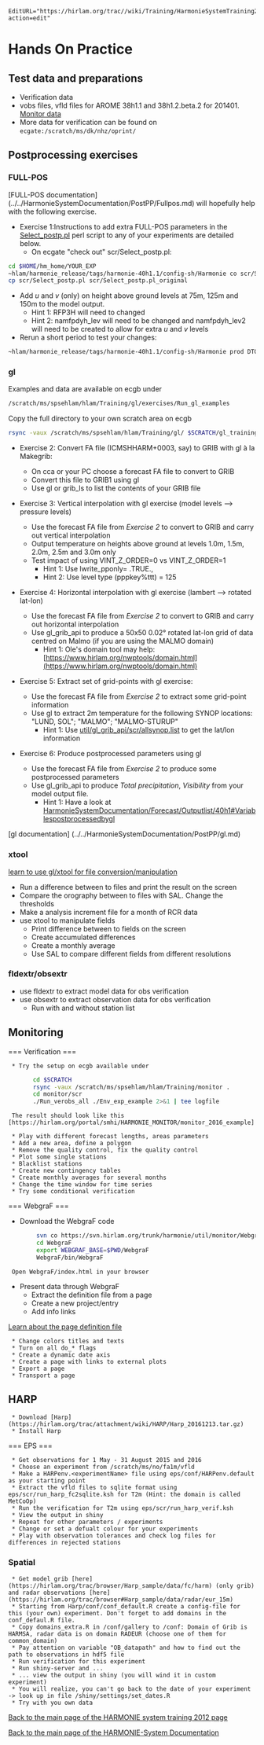 ```@meta
EditURL="https://hirlam.org/trac//wiki/Training/HarmonieSystemTraining2016/Exercises?action=edit"
```


# Hands On Practice

## Test data and preparations
* Verification data
 * vobs files, vfld files for AROME 38h1.1 and 38h1.2.beta.2 for 201401. [Monitor data](https://hirlam.org/portal/download/system_training/monitor_test_data.tar.gz)
 * More data for verification can be found on ` ecgate:/scratch/ms/dk/nhz/oprint/ `

## Postprocessing exercises


### FULL-POS

[FULL-POS documentation] (../../HarmonieSystemDocumentation/PostPP/Fullpos.md) will hopefully help with the following exercise.
 * Exercise 1:Instructions to add extra FULL-POS parameters in the [Select_postp.pl](https://hirlam.org/trac/browser/tags/harmonie-40h1.1/scr/Select_postp.pl) perl script to any of your experiments are detailed below.
   * On ecgate "check out" scr/Select_postp.pl:
```bash
cd $HOME/hm_home/YOUR_EXP
~hlam/harmonie_release/tags/harmonie-40h1.1/config-sh/Harmonie co scr/Select_postp.pl
cp scr/Select_postp.pl scr/Select_postp.pl_original
```
   * Add *u* and *v* (only) on height above ground levels at 75m, 125m and 150m to the model output.
     * Hint 1: RFP3H will need to changed
     * Hint 2: namfpdyh_lev will need to be changed and namfpdyh_lev2 will need to be created to allow for extra *u* and *v* levels
   * Rerun a short period to test your changes:
```bash
~hlam/harmonie_release/tags/harmonie-40h1.1/config-sh/Harmonie prod DTGEND=YYYYMMDDHH BUILD=no
```


### gl

 Examples and data are available on ecgb under

```bash
/scratch/ms/spsehlam/hlam/Training/gl/exercises/Run_gl_examples
```

Copy the full directory to your own scratch area on ecgb

```bash
rsync -vaux /scratch/ms/spsehlam/hlam/Training/gl/ $SCRATCH/gl_training/
```



 * Exercise 2: Convert FA file (ICMSHHARM+0003, say) to GRIB with gl à la Makegrib:
   * On cca or your PC choose a forecast FA file to convert to GRIB
   * Convert this file to GRIB1 using gl
   * Use gl or grib_ls to list the contents of your GRIB file

 * Exercise 3: Vertical interpolation with gl exercise (model levels --> pressure levels)
   * Use the forecast FA file from *Exercise 2* to convert to GRIB and carry out vertical interpolation
   * Output temperature on heights above ground at levels 1.0m, 1.5m, 2.0m, 2.5m and 3.0m only
   * Test impact of using  VINT_Z_ORDER=0 vs  VINT_Z_ORDER=1
     * Hint 1: Use lwrite_pponly= .TRUE.,
     * Hint 2: Use level type (pppkey%ttt) = 125

 * Exercise 4: Horizontal interpolation with gl exercise (lambert --> rotated lat-lon)
   * Use the forecast FA file from *Exercise 2* to convert to GRIB and carry out horizontal interpolation
   * Use gl_grib_api to produce a 50x50 0.02° rotated lat-lon grid of data centred on Malmo (if you are using the MALMO domain)
     * Hint 1: Ole's domain tool may help: [https://www.hirlam.org/nwptools/domain.html](https://www.hirlam.org/nwptools/domain.html)

 * Exercise 5: Extract set of grid-points with gl exercise:
   * Use the forecast FA file from *Exercise 2* to extract some grid-point information
   * Use gl to extract 2m temperature for the following SYNOP locations: "LUND, SOL"; "MALMO"; "MALMO-STURUP"
     * Hint 1: Use [util/gl_grib_api/scr/allsynop.list](https://hirlam.org/trac/browser/trunk/harmonie/util/gl_grib_api/scr/allsynop.list) to get the lat/lon information

 * Exercise 6: Produce postprocessed parameters using gl
      * Use the forecast FA file from *Exercise 2* to produce some postprocessed parameters
      * Use gl_grib_api to produce *Total precipitation*, *Visibility* from your model output file.
        * Hint 1: Have a look at [HarmonieSystemDocumentation/Forecast/Outputlist/40h1#Variablespostprocessedbygl](https://hirlam.org/trac/wiki/HarmonieSystemDocumentation/Forecast/Outputlist/40h1#Variablespostprocessedbygl)

 [gl documentation] (../../HarmonieSystemDocumentation/PostPP/gl.md) 

### xtool

[learn to use gl/xtool for file conversion/manipulation](https://hirlam.org/trac/browser/trunk/harmonie/util/gl/README)
  * Run a difference between to files and print the result on the screen
  * Compare the orography between to files with SAL. Change the thresholds
  * Make a analysis increment file for a month of RCR data
   * use xtool to manipulate fields
     * Print difference between to fields on the screen
     * Create accumulated differences 
     * Create a monthly average
     * Use SAL to compare different fields from different resolutions

### fldextr/obsextr

   * use fldextr to extract model data for obs verification
   * use obsextr to extract observation data for obs verification
     * Run with and without station list

## Monitoring

 === Verification ===

     * Try the setup on ecgb available under

```bash
       cd $SCRATCH 
       rsync -vaux /scratch/ms/spsehlam/hlam/Training/monitor .
       cd monitor/scr
       ./Run_verobs_all ./Env_exp_example 2>&1 | tee logfile

```

     The result should look like this [https://hirlam.org/portal/smhi/HARMONIE_MONITOR/monitor_2016_example]

     * Play with different forecast lengths, areas parameters
     * Add a new area, define a polygon
     * Remove the quality control, fix the quality control
     * Plot some single stations
     * Blacklist stations
     * Create new contingency tables
     * Create monthly averages for several months
     * Change the time window for time series
     * Try some conditional verification

 === WebgraF ===

   * Download the WebgraF code

```bash
        svn co https://svn.hirlam.org/trunk/harmonie/util/monitor/WebgraF
        cd WebgraF
        export WEBGRAF_BASE=$PWD/WebgraF
        WebgraF/bin/WebgraF
```
     
     Open WebgraF/index.html in your browser

   * Present data through WebgraF
     * Extract the definition file from a page
     * Create a new project/entry
     * Add info links

[Learn about the page definition file](https://hirlam.org/trac/browser/trunk/harmonie/util/monitor/WebgraF/src/input.html)

     * Change colors titles and texts
     * Turn on all do_* flags
     * Create a dynamic date axis
     * Create a page with links to external plots 
     * Export a page
     * Transport a page

## HARP
  
     * Download [Harp](https://hirlam.org/trac/attachment/wiki/HARP/Harp_20161213.tar.gz)
     * Install Harp

  === EPS ===

     * Get observations for 1 May - 31 August 2015 and 2016
     * Choose an experiment from /scratch/ms/no/fa1m/vfld
     * Make a HARPenv.<experimentName> file using eps/conf/HARPenv.default as your starting point
     * Extract the vfld files to sqlite format using eps/scr/run_harp_fc2sqlite.ksh for T2m (Hint: the domain is called MetCoOp)
     * Run the verification for T2m using eps/scr/run_harp_verif.ksh
     * View the output in shiny
     * Repeat for other parameters / experiments
     * Change or set a defualt colour for your experiments
     * Play with observation tolerances and check log files for differences in rejected stations

### Spatial

     * Get model grib [here](https://hirlam.org/trac/browser/Harp_sample/data/fc/harm) (only grib) and radar observations [here](https://hirlam.org/trac/browser#Harp_sample/data/radar/eur_15m)
     * Starting from Harp/conf/conf_default.R create a config-file for this (your own) experiment. Don't forget to add domains in the conf_defaul.R file.
     * Copy domains_extra.R in /conf/gallery to /conf: Domain of Grib is HARMSA, radar data is on domain RADEUR (choose one of them for common_domain)
     * Pay attention on variable "OB_datapath" and how to find out the path to observations in hdf5 file
     * Run verification for this experiment
     * Run shiny-server and ...
     * ... view the output in shiny (you will wind it in custom experiment)
     * You will realize, you can't go back to the date of your experiment -> look up in file /shiny/settings/set_dates.R
     * Try with you own data



[ Back to the main page of the HARMONIE system training 2012 page](https://hirlam.org/trac/wiki/HarmonieSystemTraining2011)

[Back to the main page of the HARMONIE-System Documentation](https://hirlam.org/trac/wiki/HarmonieSystemDocumentation)
